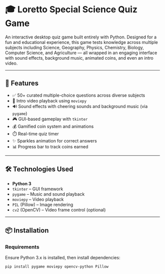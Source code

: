 # 🎓 Loretto Special Science Quiz Game



An interactive desktop quiz game built entirely with Python. Designed for a fun and educational experience, this game tests knowledge across multiple subjects including Science, Geography, Physics, Chemistry, Biology, Computer Science, and Agriculture — all wrapped in an engaging interface with sound effects, background music, animated coins, and even an intro video.

---

## 🧠 Features

- ✅ 50+ curated multiple-choice questions across diverse subjects
- 🎥 Intro video playback using `moviepy`
- 🔊 Sound effects with cheering sounds and background music (via `pygame`)
- 🎮 GUI-based gameplay with `tkinter`
- 💰 Gamified coin system and animations
- ⏱️ Real-time quiz timer
- ✨ Sparkles animation for correct answers
- 📊 Progress bar to track coins earned

---

## 🛠️ Technologies Used

- **Python 3**
- `tkinter` – GUI framework
- `pygame` – Music and sound playback
- `moviepy` – Video playback
- `PIL` (Pillow) – Image rendering
- `cv2` (OpenCV) – Video frame control (optional)

---

## 📦 Installation

### Requirements

Ensure Python 3.x is installed, then install dependencies:

```bash
pip install pygame moviepy opencv-python Pillow

